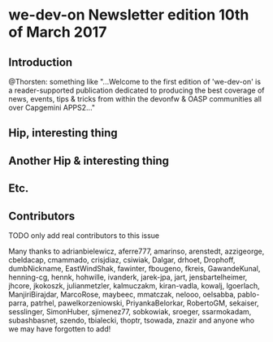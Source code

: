 # we-dev-on Newsletter edition 10th of March 2017

## Introduction

@Thorsten: something like "...Welcome to the first edition of 'we-dev-on' is a reader-supported publication dedicated to producing the best coverage of news, events, tips & tricks from within the devonfw & OASP communities all over Capgemini APPS2..."

## Hip, interesting thing

## Another Hip & interesting thing

## Etc.

## Contributors

TODO only add real contributors to this issue

Many thanks to adrianbielewicz, aferre777, amarinso, arenstedt, azzigeorge, cbeldacap, cmammado, crisjdiaz, csiwiak, Dalgar, drhoet, Drophoff, dumbNickname, EastWindShak, fawinter, fbougeno, fkreis, GawandeKunal, henning-cg, hennk, hohwille, ivanderk, jarek-jpa, jart, jensbartelheimer, jhcore, jkokoszk, julianmetzler, kalmuczakm, kiran-vadla, kowalj, lgoerlach, ManjiriBirajdar, MarcoRose, maybeec, mmatczak, nelooo, oelsabba, pablo-parra, patrhel, pawelkorzeniowski, PriyankaBelorkar, RobertoGM, sekaiser, sesslinger, SimonHuber, sjimenez77, sobkowiak, sroeger, ssarmokadam, subashbasnet, szendo, tbialecki, thoptr, tsowada, znazir and anyone who we may have forgotten to add!
